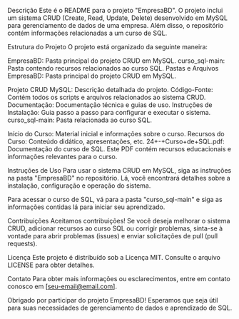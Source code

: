 Descrição
Este é o README para o projeto "EmpresaBD". O projeto inclui um sistema CRUD (Create, Read, Update, Delete) desenvolvido em MySQL para gerenciamento de dados de uma empresa. Além disso, o repositório contém informações relacionadas a um curso de SQL.

Estrutura do Projeto
O projeto está organizado da seguinte maneira:

EmpresaBD: Pasta principal do projeto CRUD em MySQL.
curso_sql-main: Pasta contendo recursos relacionados ao curso SQL.
Pastas e Arquivos
EmpresaBD: Pasta principal do projeto CRUD em MySQL.

Projeto CRUD MySQL: Descrição detalhada do projeto.
Código-Fonte: Contém todos os scripts e arquivos relacionados ao sistema CRUD.
Documentação: Documentação técnica e guias de uso.
Instruções de Instalação: Guia passo a passo para configurar e executar o sistema.
curso_sql-main: Pasta relacionada ao curso SQL.

Início do Curso: Material inicial e informações sobre o curso.
Recursos do Curso: Conteúdo didático, apresentações, etc.
24+-+Curso+de+SQL.pdf: Documentação do curso de SQL. Este PDF contém recursos educacionais e informações relevantes para o curso.

Instruções de Uso
Para usar o sistema CRUD em MySQL, siga as instruções na pasta "EmpresaBD" no repositório. Lá, você encontrará detalhes sobre a instalação, configuração e operação do sistema.

Para acessar o curso de SQL, vá para a pasta "curso_sql-main" e siga as informações contidas lá para iniciar seu aprendizado.

Contribuições
Aceitamos contribuições! Se você deseja melhorar o sistema CRUD, adicionar recursos ao curso SQL ou corrigir problemas, sinta-se à vontade para abrir problemas (issues) e enviar solicitações de pull (pull requests).

Licença
Este projeto é distribuído sob a Licença MIT. Consulte o arquivo LICENSE para obter detalhes.

Contato
Para obter mais informações ou esclarecimentos, entre em contato conosco em [seu-email@email.com].

Obrigado por participar do projeto EmpresaBD! Esperamos que seja útil para suas necessidades de gerenciamento de dados e aprendizado de SQL.




